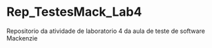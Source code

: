 # Rep_TestesMack_Lab4
Repositorio da atividade de laboratorio 4 da aula de teste de software Mackenzie
